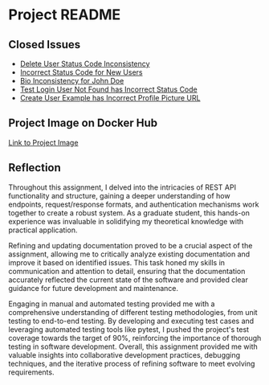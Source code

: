 # Project README

## Closed Issues
- [Delete User Status Code Inconsistency](https://github.com/zoebrito/is601homework10-Spring2024/issues/9)
- [Incorrect Status Code for New Users](https://github.com/zoebrito/is601homework10-Spring2024/issues/7)
- [Bio Inconsistency for John Doe](https://github.com/zoebrito/is601homework10-Spring2024/issues/5)
- [Test Login User Not Found has Incorrect Status Code](https://github.com/zoebrito/is601homework10-Spring2024/issues/3)
- [Create User Example has Incorrect Profile Picture URL](https://github.com/zoebrito/is601homework10-Spring2024/issues/1)

## Project Image on Docker Hub
[Link to Project Image](https://github.com/zoebrito/is601homework10-Spring2024/blob/main/docker_image.png)

## Reflection
Throughout this assignment, I delved into the intricacies of REST API functionality and structure, gaining a deeper understanding of how endpoints, request/response formats, and authentication mechanisms work together to create a robust system. As a graduate student, this hands-on experience was invaluable in solidifying my theoretical knowledge with practical application.

Refining and updating documentation proved to be a crucial aspect of the assignment, allowing me to critically analyze existing documentation and improve it based on identified issues. This task honed my skills in communication and attention to detail, ensuring that the documentation accurately reflected the current state of the software and provided clear guidance for future development and maintenance.

Engaging in manual and automated testing provided me with a comprehensive understanding of different testing methodologies, from unit testing to end-to-end testing. By developing and executing test cases and leveraging automated testing tools like pytest, I pushed the project's test coverage towards the target of 90%, reinforcing the importance of thorough testing in software development. Overall, this assignment provided me with valuable insights into collaborative development practices, debugging techniques, and the iterative process of refining software to meet evolving requirements.